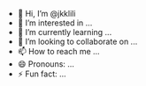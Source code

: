 - 👋 Hi, I’m @jkklili
- 👀 I’m interested in ...
- 🌱 I’m currently learning ...
- 💞️ I’m looking to collaborate on ...
- 📫 How to reach me ...
- 😄 Pronouns: ...
- ⚡ Fun fact: ...

<!---
jkklili/jkklili is a ✨ special ✨ repository because its `README.md` (this file) appears on your GitHub profile.
You can click the Preview link to take a look at your changes.
--->
